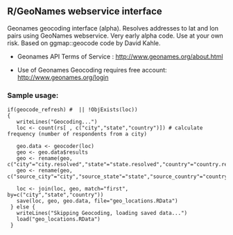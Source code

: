 ## R/GeoNames webservice interface

Geonames geocoding interface (alpha). Resolves addresses to lat and lon pairs using GeoNames webservice. Very early alpha code. Use at your own risk. Based on ggmap::geocode code by David Kahle.

  * Geonames API Terms of Service : http://www.geonames.org/about.html

  * Use of Geonames Geocoding requires free account: http://www.geonames.org/login


### Sample usage:

    if(geocode_refresh) #  || !ObjExists(loc)) 
    {       
       writeLines("Geocoding...")
       loc <- count(rs[ , c("city","state","country")]) # calculate frequency (number of respondents from a city)  

       geo.data <- geocoder(loc)
       geo <- geo.data$results   
       geo <- rename(geo, c("city"="city.resolved","state"="state.resolved","country"="country.resolved"))  
       geo <- rename(geo, c("source_city"="city","source_state"="state","source_country"="country"))

       loc <- join(loc, geo, match="first", by=c("city","state","country"))
       save(loc, geo, geo.data, file="geo_locations.RData")
     } else {
       writeLines("Skipping Geocoding, loading saved data...")
       load("geo_locations.RData")
     }
